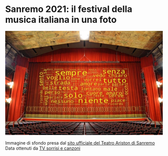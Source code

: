 # Sanremo 2021: il festival della musica italiana in una foto
<p align="center">
  <img src="https://raw.githubusercontent.com/sigeek/sanremo-2021/main/images/wordCloudwithBackground.jpg?token=ALUJE6NNYFCW364AYAMWKO3AIOJRK" >
</p>
  
Immagine di sfondo presa dal [sito ufficiale del Teatro Ariston di Sanremo](https://aristonsanremo.com/home2/) \
Data ottenuti da [TV sorrisi e canzoni](https://www.sorrisi.com)
